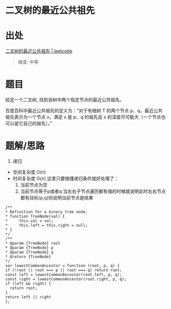 # 二叉树的最近公共祖先

# 出处

[二叉树的最近公共祖先 | leetcode](https://leetcode-cn.com/problems/lowest-common-ancestor-of-a-binary-tree/)

> 难度: 中等

# 题目

给定一个二叉树, 找到该树中两个指定节点的最近公共祖先。

百度百科中最近公共祖先的定义为：“对于有根树 T 的两个节点 p、q，最近公共祖先表示为一个节点 x，满足 x 是 p、q 的祖先且 x 的深度尽可能大（一个节点也可以是它自己的祖先）。”

# 题解/思路

1. 递归
- 空间复杂度 O(n)
- 时间复杂度 O(n)
这里只要搞懂递归条件就好处理了：
  1. 当前节点为空
  2. 当前节点等于p或者q
当左右子节点遍历都有值的时候就说明此时左右节点都有目标(p,q)则说明当前节点是结果
```
/**
* Definition for a binary tree node.
* function TreeNode(val) {
*     this.val = val;
*     this.left = this.right = null;
* }
*/
/**
* @param {TreeNode} root
* @param {TreeNode} p
* @param {TreeNode} q
* @return {TreeNode}
*/
var lowestCommonAncestor = function (root, p, q) {
if (!root || root === p || root === q) return root;
const left = lowestCommonAncestor(root.left, p, q);
const right = lowestCommonAncestor(root.right, p, q);
if (left && right) {
  return root;
}
return left || right
};
```
